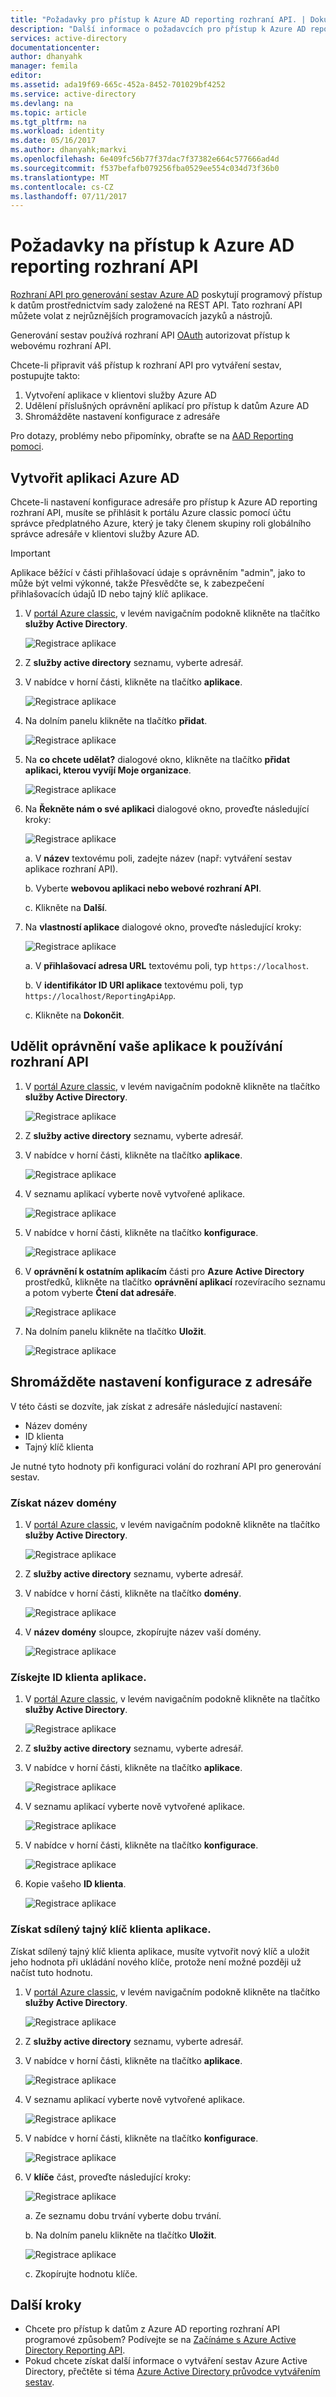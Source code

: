 ```yaml
---
title: "Požadavky pro přístup k Azure AD reporting rozhraní API. | Dokumentace Microsoftu"
description: "Další informace o požadavcích pro přístup k Azure AD reporting rozhraní API"
services: active-directory
documentationcenter: 
author: dhanyahk
manager: femila
editor: 
ms.assetid: ada19f69-665c-452a-8452-701029bf4252
ms.service: active-directory
ms.devlang: na
ms.topic: article
ms.tgt_pltfrm: na
ms.workload: identity
ms.date: 05/16/2017
ms.author: dhanyahk;markvi
ms.openlocfilehash: 6e409fc56b77f37dac7f37382e664c577666ad4d
ms.sourcegitcommit: f537befafb079256fba0529ee554c034d73f36b0
ms.translationtype: MT
ms.contentlocale: cs-CZ
ms.lasthandoff: 07/11/2017
---
```

# <a name="prerequisites-to-access-the-azure-ad-reporting-api"></a>Požadavky na přístup k Azure AD reporting rozhraní API
[Rozhraní API pro generování sestav Azure AD](https://msdn.microsoft.com/library/azure/ad/graph/howto/azure-ad-reports-and-events-preview) poskytují programový přístup k datům prostřednictvím sady založené na REST API. Tato rozhraní API můžete volat z nejrůznějších programovacích jazyků a nástrojů.

Generování sestav používá rozhraní API [OAuth](https://msdn.microsoft.com/library/azure/dn645545.aspx) autorizovat přístup k webovému rozhraní API. 

Chcete-li připravit váš přístup k rozhraní API pro vytváření sestav, postupujte takto:

1. Vytvoření aplikace v klientovi služby Azure AD 
2. Udělení příslušných oprávnění aplikací pro přístup k datům Azure AD
3. Shromážděte nastavení konfigurace z adresáře

Pro dotazy, problémy nebo připomínky, obraťte se na [AAD Reporting pomoci](mailto:aadreportinghelp@microsoft.com).

## <a name="create-an-azure-ad-application"></a>Vytvořit aplikaci Azure AD
Chcete-li nastavení konfigurace adresáře pro přístup k Azure AD reporting rozhraní API, musíte se přihlásit k portálu Azure classic pomocí účtu správce předplatného Azure, který je taky členem skupiny roli globálního správce adresáře v klientovi služby Azure AD.

> [!IMPORTANT]
> Aplikace běžící v části přihlašovací údaje s oprávněním "admin", jako to může být velmi výkonné, takže Přesvědčte se, k zabezpečení přihlašovacích údajů ID nebo tajný klíč aplikace.
> 
> 

1. V [portál Azure classic](https://manage.windowsazure.com), v levém navigačním podokně klikněte na tlačítko **služby Active Directory**.
   
    ![Registrace aplikace](./media/active-directory-reporting-api-prerequisites/01.png) 
2. Z **služby active directory** seznamu, vyberte adresář.
3. V nabídce v horní části, klikněte na tlačítko **aplikace**.
   
    ![Registrace aplikace](./media/active-directory-reporting-api-prerequisites/02.png) 
4. Na dolním panelu klikněte na tlačítko **přidat**.
   
    ![Registrace aplikace](./media/active-directory-reporting-api-prerequisites/03.png) 
5. Na **co chcete udělat?** dialogové okno, klikněte na tlačítko **přidat aplikaci, kterou vyvíjí Moje organizace**. 
   
    ![Registrace aplikace](./media/active-directory-reporting-api-prerequisites/04.png) 
6. Na **Řekněte nám o své aplikaci** dialogové okno, proveďte následující kroky: 
   
    ![Registrace aplikace](./media/active-directory-reporting-api-prerequisites/05.png) 
   
    a. V **název** textovému poli, zadejte název (např: vytváření sestav aplikace rozhraní API).
   
    b. Vyberte **webovou aplikaci nebo webové rozhraní API**.
   
    c. Klikněte na **Další**.
7. Na **vlastností aplikace** dialogové okno, proveďte následující kroky: 
   
    ![Registrace aplikace](./media/active-directory-reporting-api-prerequisites/06.png) 
   
    a. V **přihlašovací adresa URL** textovému poli, typ `https://localhost`.
   
    b. V **identifikátor ID URI aplikace** textovému poli, typ ```https://localhost/ReportingApiApp```.
   
    c. Klikněte na **Dokončit**.

## <a name="grant-your-application-permission-to-use-the-api"></a>Udělit oprávnění vaše aplikace k používání rozhraní API
1. V [portál Azure classic](https://manage.windowsazure.com/), v levém navigačním podokně klikněte na tlačítko **služby Active Directory**.
   
    ![Registrace aplikace](./media/active-directory-reporting-api-prerequisites/01.png) 
2. Z **služby active directory** seznamu, vyberte adresář.
3. V nabídce v horní části, klikněte na tlačítko **aplikace**.
   
    ![Registrace aplikace](./media/active-directory-reporting-api-prerequisites/02.png)
4. V seznamu aplikací vyberte nově vytvořené aplikace.
   
    ![Registrace aplikace](./media/active-directory-reporting-api-prerequisites/07.png)
5. V nabídce v horní části, klikněte na tlačítko **konfigurace**.
   
    ![Registrace aplikace](./media/active-directory-reporting-api-prerequisites/08.png)
6. V **oprávnění k ostatním aplikacím** části pro **Azure Active Directory** prostředků, klikněte na tlačítko **oprávnění aplikací** rozevíracího seznamu a potom vyberte **Čtení dat adresáře**.
   
    ![Registrace aplikace](./media/active-directory-reporting-api-prerequisites/09.png)
7. Na dolním panelu klikněte na tlačítko **Uložit**.
   
    ![Registrace aplikace](./media/active-directory-reporting-api-prerequisites/10.png)

## <a name="gather-configuration-settings-from-your-directory"></a>Shromážděte nastavení konfigurace z adresáře
V této části se dozvíte, jak získat z adresáře následující nastavení:

* Název domény
* ID klienta
* Tajný klíč klienta

Je nutné tyto hodnoty při konfiguraci volání do rozhraní API pro generování sestav. 

### <a name="get-your-domain-name"></a>Získat název domény
1. V [portál Azure classic](https://manage.windowsazure.com), v levém navigačním podokně klikněte na tlačítko **služby Active Directory**.
   
    ![Registrace aplikace](./media/active-directory-reporting-api-prerequisites/01.png) 
2. Z **služby active directory** seznamu, vyberte adresář.
3. V nabídce v horní části, klikněte na tlačítko **domény**.
   
    ![Registrace aplikace](./media/active-directory-reporting-api-prerequisites/11.png) 
4. V **název domény** sloupce, zkopírujte název vaší domény.
   
    ![Registrace aplikace](./media/active-directory-reporting-api-prerequisites/12.png) 

### <a name="get-the-applications-client-id"></a>Získejte ID klienta aplikace.
1. V [portál Azure classic](https://manage.windowsazure.com), v levém navigačním podokně klikněte na tlačítko **služby Active Directory**.
   
    ![Registrace aplikace](./media/active-directory-reporting-api-prerequisites/01.png) 
2. Z **služby active directory** seznamu, vyberte adresář.
3. V nabídce v horní části, klikněte na tlačítko **aplikace**.
   
    ![Registrace aplikace](./media/active-directory-reporting-api-prerequisites/02.png) 
4. V seznamu aplikací vyberte nově vytvořené aplikace.
   
    ![Registrace aplikace](./media/active-directory-reporting-api-prerequisites/07.png)
5. V nabídce v horní části, klikněte na tlačítko **konfigurace**.
   
    ![Registrace aplikace](./media/active-directory-reporting-api-prerequisites/08.png)
6. Kopie vašeho **ID klienta**.
   
    ![Registrace aplikace](./media/active-directory-reporting-api-prerequisites/13.png)

### <a name="get-the-applications-client-secret"></a>Získat sdílený tajný klíč klienta aplikace.
Získat sdílený tajný klíč klienta aplikace, musíte vytvořit nový klíč a uložit jeho hodnota při ukládání nového klíče, protože není možné později už načíst tuto hodnotu.

1. V [portál Azure classic](https://manage.windowsazure.com), v levém navigačním podokně klikněte na tlačítko **služby Active Directory**.
   
    ![Registrace aplikace](./media/active-directory-reporting-api-prerequisites/01.png) 
2. Z **služby active directory** seznamu, vyberte adresář.
3. V nabídce v horní části, klikněte na tlačítko **aplikace**.
   
    ![Registrace aplikace](./media/active-directory-reporting-api-prerequisites/02.png) 
4. V seznamu aplikací vyberte nově vytvořené aplikace.
   
    ![Registrace aplikace](./media/active-directory-reporting-api-prerequisites/07.png)
5. V nabídce v horní části, klikněte na tlačítko **konfigurace**.
   
    ![Registrace aplikace](./media/active-directory-reporting-api-prerequisites/08.png)
6. V **klíče** část, proveďte následující kroky: 
   
    ![Registrace aplikace](./media/active-directory-reporting-api-prerequisites/14.png)
   
    a. Ze seznamu dobu trvání vyberte dobu trvání.
   
    b. Na dolním panelu klikněte na tlačítko **Uložit**.
   
    ![Registrace aplikace](./media/active-directory-reporting-api-prerequisites/10.png)
   
    c. Zkopírujte hodnotu klíče.

## <a name="next-steps"></a>Další kroky
* Chcete pro přístup k datům z Azure AD reporting rozhraní API programové způsobem? Podívejte se na [Začínáme s Azure Active Directory Reporting API](active-directory-reporting-api-getting-started.md).
* Pokud chcete získat další informace o vytváření sestav Azure Active Directory, přečtěte si téma [Azure Active Directory průvodce vytvářením sestav](active-directory-reporting-guide.md).  

